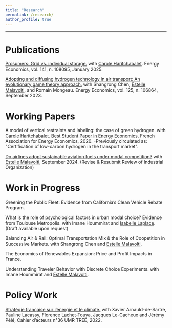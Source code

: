 ```yaml
---
title: "Research"
permalink: /research/
author_profile: true
---
```


---

# Publications

[Prosumers: Grid vs. individual storage.](https://doi.org/10.1016/j.eneco.2024.108095) with [Carole Haritchabalet](https://www.tse-fr.eu/fr/people/carole-haritchabalet). Energy Economics, vol. 141, n. 108095, January 2025.

[Adopting and diffusing hydrogen technology in air transport: An evolutionary game theory approach.](https://www.sciencedirect.com/science/article/pii/S0140988323003626#d1e8012) with Shangrong Chen, [Estelle Malavolti](https://www.tse-fr.eu/people/estelle-malavolti), and Romain Mongeau. Energy Economics, vol. 125, n. 106864, September 2023.


# Working Papers

A model of vertical restraints and labeling: the case of green hydrogen. with [Carole Haritchabalet](https://www.tse-fr.eu/fr/people/carole-haritchabalet). [Best Student Paper in Energy Economics](https://www.faee.fr/fr/51-prix-de-l-aee.html#/awards/2020), French Association for Energy Economics, 2020. -Previously circulated as: "Certification of low-carbon hydrogen in the transport market". 

[Do airlines adopt sustainable aviation fuels under modal competition?](https://chairetravel.enac.fr/wp-content/uploads/2025/02/Sai-Bravo.pdf) with [Estelle Malavolti](https://www.tse-fr.eu/people/estelle-malavolti), September 2024. (Revise & Resubmit Review of Industrial Organization) 
      

# Work in Progress

Greening the Public Fleet: Evidence from California’s Clean Vehicle Rebate Program. 

What is the role of psychological factors in urban modal choice? Evidence from Toulouse Metropolis. with Imane Hoummirat and [Isabelle Laplace](https://cv.hal.science/isabelle-laplace). (Draft available upon request)

Balancing Air & Rail: Optimal Transportation Mix & the Role of Coopetition in Successive Markets. with Shangrong Chen and [Estelle Malavolti](https://www.tse-fr.eu/people/estelle-malavolti).

The Economics of Renewables Expansion: Price and Profit Impacts in France.

Understanding Traveler Behavior with Discrete Choice Experiments. with Imane Hoummirat and [Estelle Malavolti](https://www.tse-fr.eu/people/estelle-malavolti).


# Policy Work

[Stratégie française sur l’énergie et le climate.](https://archivephase1.concertation-strategie-energie-climat.gouv.fr/cahier-dacteur-ndeg36-unite-recherche-mixte-tree-transitions-energetiques-environnementales)
with Xavier Arnauld-de-Sartre, Pauline Lacassy, Florence Lachet-Touya, Jacques Le-Cacheux and Jérémy Pélé, Cahier d’acteurs n°36 UMR TREE, 2022. 

